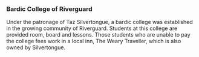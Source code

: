 ### **Bardic College of Riverguard**

Under the patronage of Taz Silvertongue, a bardic college was established in the growing community of Riverguard. Students at this college are provided room, board and lessons. Those students who are unable to pay the college fees work in a local inn, The Weary Traveller, which is also owned by Silvertongue.

